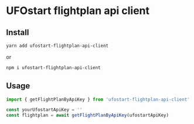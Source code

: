 # UFOstart flightplan api client

## Install
```sh
yarn add ufostart-flightplan-api-client
```
or
```sh
npm i ufostart-flightplan-api-client
```

## Usage
```js
import { getFlightPlanByApiKey } from 'ufostart-flightplan-api-client'

const yourUfostartApiKey = ''
const flightplan = await getFlightPlanByApiKey(ufostartApiKey)
```